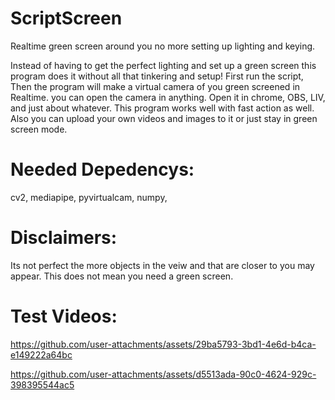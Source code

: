 # ScriptScreen
Realtime green screen around you no more setting up lighting and keying.

Instead of having to get the perfect lighting and set up a green screen this program does it without all that tinkering and setup! First run the script, Then the program will make a virtual camera of you green screened in Realtime. you can open the camera in anything. Open it in chrome, OBS, LIV, and just about whatever. This program works well with fast action as well. Also you can upload your own videos and images to it or just stay in green screen mode.

# Needed Depedencys:

cv2,
mediapipe,
pyvirtualcam,
numpy,

# Disclaimers:
Its not perfect the more objects in the veiw and that are closer to you may appear. This does not mean you need a green screen.


# Test Videos:

https://github.com/user-attachments/assets/29ba5793-3bd1-4e6d-b4ca-e149222a64bc



https://github.com/user-attachments/assets/d5513ada-90c0-4624-929c-398395544ac5

